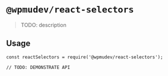 # `@wpmudev/react-selectors`

> TODO: description

## Usage

```
const reactSelectors = require('@wpmudev/react-selectors');

// TODO: DEMONSTRATE API
```
